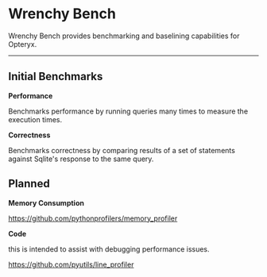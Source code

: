 # Wrenchy Bench

Wrenchy Bench provides benchmarking and baselining capabilities for Opteryx.

----

## Initial Benchmarks

**Performance**

Benchmarks performance by running queries many times to measure the execution times.

**Correctness**

Benchmarks correctness by comparing results of a set of statements against Sqlite's response to the same query.

## Planned

**Memory Consumption**

https://github.com/pythonprofilers/memory_profiler

**Code**

this is intended to assist with debugging performance issues.

https://github.com/pyutils/line_profiler
